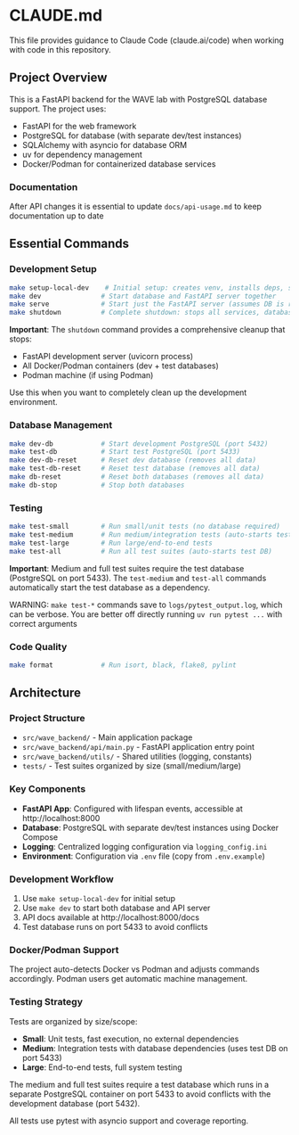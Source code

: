 # CLAUDE.md

This file provides guidance to Claude Code (claude.ai/code) when working with code in this repository.

## Project Overview

This is a FastAPI backend for the WAVE lab with PostgreSQL database support. The project uses:
- FastAPI for the web framework
- PostgreSQL for database (with separate dev/test instances)
- SQLAlchemy with asyncio for database ORM
- uv for dependency management
- Docker/Podman for containerized database services

### Documentation

After API changes it is essential to update `docs/api-usage.md` to keep documentation up to date

## Essential Commands

### Development Setup
```bash
make setup-local-dev    # Initial setup: creates venv, installs deps, sets up pre-commit
make dev               # Start database and FastAPI server together
make serve             # Start just the FastAPI server (assumes DB is running)
make shutdown          # Complete shutdown: stops all services, databases, containers
```

**Important**: The `shutdown` command provides a comprehensive cleanup that stops:
- FastAPI development server (uvicorn process)
- All Docker/Podman containers (dev + test databases)  
- Podman machine (if using Podman)

Use this when you want to completely clean up the development environment.

### Database Management
```bash
make dev-db            # Start development PostgreSQL (port 5432)
make test-db           # Start test PostgreSQL (port 5433)
make dev-db-reset      # Reset dev database (removes all data)
make test-db-reset     # Reset test database (removes all data)
make db-reset          # Reset both databases (removes all data)
make db-stop           # Stop both databases
```

### Testing
```bash
make test-small        # Run small/unit tests (no database required)
make test-medium       # Run medium/integration tests (auto-starts test DB)
make test-large        # Run large/end-to-end tests
make test-all          # Run all test suites (auto-starts test DB)
```

**Important**: Medium and full test suites require the test database (PostgreSQL on port 5433). 
The `test-medium` and `test-all` commands automatically start the test database as a dependency.

WARNING: `make test-*` commands save to `logs/pytest_output.log`, which can be verbose. You are better
off directly running `uv run pytest ...` with correct arguments

### Code Quality
```bash
make format            # Run isort, black, flake8, pylint
```

## Architecture

### Project Structure
- `src/wave_backend/` - Main application package
- `src/wave_backend/api/main.py` - FastAPI application entry point
- `src/wave_backend/utils/` - Shared utilities (logging, constants)
- `tests/` - Test suites organized by size (small/medium/large)

### Key Components
- **FastAPI App**: Configured with lifespan events, accessible at http://localhost:8000
- **Database**: PostgreSQL with separate dev/test instances using Docker Compose
- **Logging**: Centralized logging configuration via `logging_config.ini`
- **Environment**: Configuration via `.env` file (copy from `.env.example`)

### Development Workflow
1. Use `make setup-local-dev` for initial setup
2. Use `make dev` to start both database and API server
3. API docs available at http://localhost:8000/docs
4. Test database runs on port 5433 to avoid conflicts

### Docker/Podman Support
The project auto-detects Docker vs Podman and adjusts commands accordingly. Podman users get automatic machine management.

### Testing Strategy
Tests are organized by size/scope:
- **Small**: Unit tests, fast execution, no external dependencies
- **Medium**: Integration tests with database dependencies (uses test DB on port 5433)
- **Large**: End-to-end tests, full system testing

The medium and full test suites require a test database which runs in a separate PostgreSQL container
on port 5433 to avoid conflicts with the development database (port 5432).

All tests use pytest with asyncio support and coverage reporting.